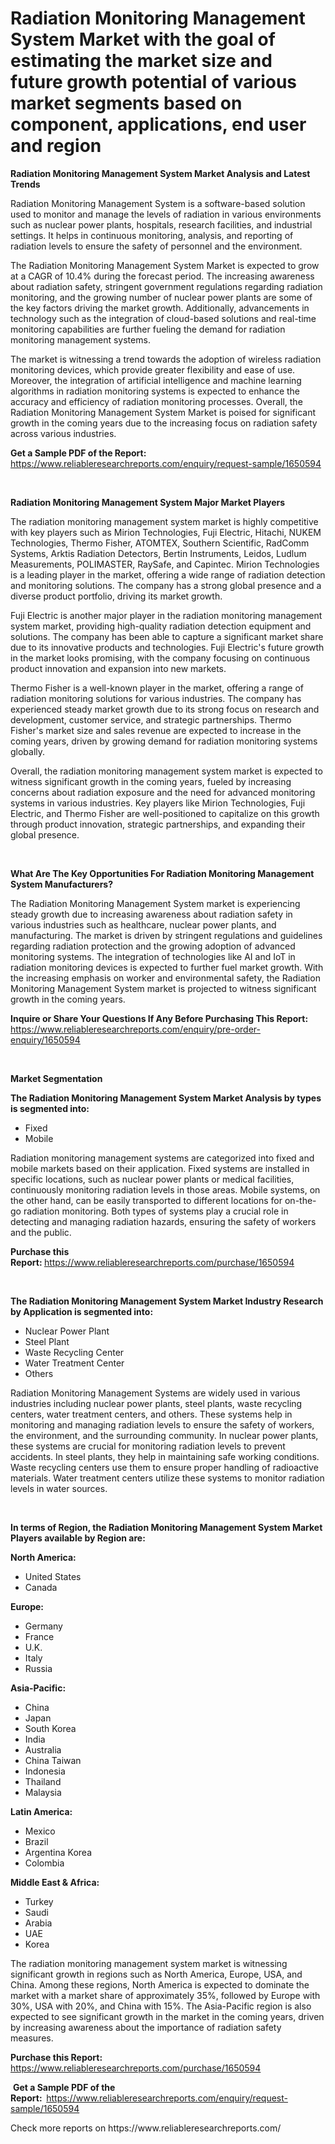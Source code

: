 <p><h1>Radiation Monitoring Management System Market with the goal of estimating the market size and future growth potential of various market segments based on component, applications, end user and region</h1></p><p><strong>Radiation Monitoring Management System Market Analysis and Latest Trends</strong></p>
<p><p>Radiation Monitoring Management System is a software-based solution used to monitor and manage the levels of radiation in various environments such as nuclear power plants, hospitals, research facilities, and industrial settings. It helps in continuous monitoring, analysis, and reporting of radiation levels to ensure the safety of personnel and the environment.</p><p>The Radiation Monitoring Management System Market is expected to grow at a CAGR of 10.4% during the forecast period. The increasing awareness about radiation safety, stringent government regulations regarding radiation monitoring, and the growing number of nuclear power plants are some of the key factors driving the market growth. Additionally, advancements in technology such as the integration of cloud-based solutions and real-time monitoring capabilities are further fueling the demand for radiation monitoring management systems.</p><p>The market is witnessing a trend towards the adoption of wireless radiation monitoring devices, which provide greater flexibility and ease of use. Moreover, the integration of artificial intelligence and machine learning algorithms in radiation monitoring systems is expected to enhance the accuracy and efficiency of radiation monitoring processes. Overall, the Radiation Monitoring Management System Market is poised for significant growth in the coming years due to the increasing focus on radiation safety across various industries.</p></p>
<p><strong>Get a Sample PDF of the Report:&nbsp;</strong> <a href="https://www.reliableresearchreports.com/enquiry/request-sample/1650594">https://www.reliableresearchreports.com/enquiry/request-sample/1650594</a></p>
<p>&nbsp;</p>
<p><strong>Radiation Monitoring Management System Major Market Players</strong></p>
<p><p>The radiation monitoring management system market is highly competitive with key players such as Mirion Technologies, Fuji Electric, Hitachi, NUKEM Technologies, Thermo Fisher, ATOMTEX, Southern Scientific, RadComm Systems, Arktis Radiation Detectors, Bertin Instruments, Leidos, Ludlum Measurements, POLIMASTER, RaySafe, and Capintec. Mirion Technologies is a leading player in the market, offering a wide range of radiation detection and monitoring solutions. The company has a strong global presence and a diverse product portfolio, driving its market growth.</p><p>Fuji Electric is another major player in the radiation monitoring management system market, providing high-quality radiation detection equipment and solutions. The company has been able to capture a significant market share due to its innovative products and technologies. Fuji Electric's future growth in the market looks promising, with the company focusing on continuous product innovation and expansion into new markets.</p><p>Thermo Fisher is a well-known player in the market, offering a range of radiation monitoring solutions for various industries. The company has experienced steady market growth due to its strong focus on research and development, customer service, and strategic partnerships. Thermo Fisher's market size and sales revenue are expected to increase in the coming years, driven by growing demand for radiation monitoring systems globally.</p><p>Overall, the radiation monitoring management system market is expected to witness significant growth in the coming years, fueled by increasing concerns about radiation exposure and the need for advanced monitoring systems in various industries. Key players like Mirion Technologies, Fuji Electric, and Thermo Fisher are well-positioned to capitalize on this growth through product innovation, strategic partnerships, and expanding their global presence.</p></p>
<p>&nbsp;</p>
<p><strong>What Are The Key Opportunities For Radiation Monitoring Management System Manufacturers?</strong></p>
<p><p>The Radiation Monitoring Management System market is experiencing steady growth due to increasing awareness about radiation safety in various industries such as healthcare, nuclear power plants, and manufacturing. The market is driven by stringent regulations and guidelines regarding radiation protection and the growing adoption of advanced monitoring systems. The integration of technologies like AI and IoT in radiation monitoring devices is expected to further fuel market growth. With the increasing emphasis on worker and environmental safety, the Radiation Monitoring Management System market is projected to witness significant growth in the coming years.</p></p>
<p><strong>Inquire or Share Your Questions If Any Before Purchasing This Report:</strong> <a href="https://www.reliableresearchreports.com/enquiry/pre-order-enquiry/1650594">https://www.reliableresearchreports.com/enquiry/pre-order-enquiry/1650594</a></p>
<p>&nbsp;</p>
<p><strong>Market Segmentation</strong></p>
<p><strong>The Radiation Monitoring Management System Market Analysis by types is segmented into:</strong></p>
<p><ul><li>Fixed</li><li>Mobile</li></ul></p>
<p><p>Radiation monitoring management systems are categorized into fixed and mobile markets based on their application. Fixed systems are installed in specific locations, such as nuclear power plants or medical facilities, continuously monitoring radiation levels in those areas. Mobile systems, on the other hand, can be easily transported to different locations for on-the-go radiation monitoring. Both types of systems play a crucial role in detecting and managing radiation hazards, ensuring the safety of workers and the public.</p></p>
<p><strong>Purchase this Report:&nbsp;</strong><a href="https://www.reliableresearchreports.com/purchase/1650594">https://www.reliableresearchreports.com/purchase/1650594</a></p>
<p>&nbsp;</p>
<p><strong>The Radiation Monitoring Management System Market Industry Research by Application is segmented into:</strong></p>
<p><ul><li>Nuclear Power Plant</li><li>Steel Plant</li><li>Waste Recycling Center</li><li>Water Treatment Center</li><li>Others</li></ul></p>
<p><p>Radiation Monitoring Management Systems are widely used in various industries including nuclear power plants, steel plants, waste recycling centers, water treatment centers, and others. These systems help in monitoring and managing radiation levels to ensure the safety of workers, the environment, and the surrounding community. In nuclear power plants, these systems are crucial for monitoring radiation levels to prevent accidents. In steel plants, they help in maintaining safe working conditions. Waste recycling centers use them to ensure proper handling of radioactive materials. Water treatment centers utilize these systems to monitor radiation levels in water sources.</p></p>
<p>&nbsp;</p>
<p><strong>In terms of Region, the Radiation Monitoring Management System Market Players available by Region are:</strong></p>
<p>
    <p> <strong> North America: </strong>
        <ul>
            <li>United States</li>
            <li>Canada</li>
        </ul>
        </p> 
    <p> <strong> Europe: </strong>
        <ul>
            <li>Germany</li>
            <li>France</li>
            <li>U.K.</li>
            <li>Italy</li>
            <li>Russia</li>
        </ul>
        </p> 
    <p> <strong> Asia-Pacific: </strong>
        <ul>
            <li>China</li>
            <li>Japan</li>
            <li>South Korea</li>
            <li>India</li>
            <li>Australia</li>
            <li>China Taiwan</li>
            <li>Indonesia</li>
            <li>Thailand</li>
            <li>Malaysia</li>
        </ul>
        </p> 
    <p> <strong> Latin America: </strong>
        <ul>
            <li>Mexico</li>
            <li>Brazil</li>
            <li>Argentina Korea</li>
            <li>Colombia</li>
        </ul>
        </p> 
    <p> <strong> Middle East & Africa: </strong>
        <ul>
            <li>Turkey</li>
            <li>Saudi</li>
            <li>Arabia</li>
            <li>UAE</li>
            <li>Korea</li>
        </ul>
    </p>
    </p>
<p><p>The radiation monitoring management system market is witnessing significant growth in regions such as North America, Europe, USA, and China. Among these regions, North America is expected to dominate the market with a market share of approximately 35%, followed by Europe with 30%, USA with 20%, and China with 15%. The Asia-Pacific region is also expected to see significant growth in the market in the coming years, driven by increasing awareness about the importance of radiation safety measures.</p></p>
<p><strong>Purchase this Report: </strong><a href="https://www.reliableresearchreports.com/purchase/1650594">https://www.reliableresearchreports.com/purchase/1650594</a></p>
<p>&nbsp;<strong>Get a Sample PDF of the Report:&nbsp;&nbsp;</strong><a href="https://www.reliableresearchreports.com/enquiry/request-sample/1650594">https://www.reliableresearchreports.com/enquiry/request-sample/1650594</a></p>
<p><strong></strong></p>
<p>Check more reports on https://www.reliableresearchreports.com/</p>
